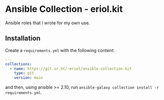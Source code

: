# Ansible Collection - eriol.kit

Ansible roles that I wrote for my own use.

## Installation

Create a `requirements.yml` with the following content:

```yaml
---
collections:
  - name: https://git.sr.ht/~eriol/ansible-collection-kit
    type: git
    version: main
```

and then, using ansible >= 2.10, run
`ansible-galaxy collection install -r requirements.yml`.
